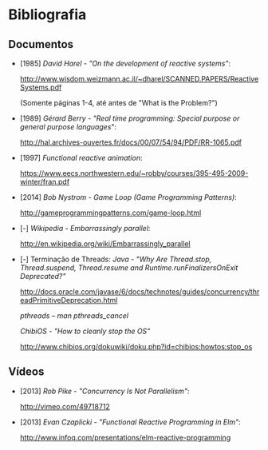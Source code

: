 <title>Disciplina de Sistemas Reativos</title>
<meta http-equiv="Content-Type" content="text/html; charset=UTF-8"/></p>

Bibliografia
============

Documentos
----------

<!--
* [1978] *CAR Hoare - "Communicating sequential processes"*:
    <http://www.cs.ucf.edu/courses/cop4020/sum2009/CSP-hoare.pdf>
-->

* [1985] *David Harel - "On the development of reactive systems"*:

    <http://www.wisdom.weizmann.ac.il/~dharel/SCANNED.PAPERS/ReactiveSystems.pdf>

    (Somente páginas 1-4, até antes de "What is the Problem?")

* [1989] *Gérard Berry - "Real time programming: Special purpose or general purpose languages*":

    <http://hal.archives-ouvertes.fr/docs/00/07/54/94/PDF/RR-1065.pdf>

* [1997] *Functional reactive animation*:

    <https://www.eecs.northwestern.edu/~robby/courses/395-495-2009-winter/fran.pdf>

* [2014] *Bob Nystrom - Game Loop (Game Programming Patterns)*:

    <http://gameprogrammingpatterns.com/game-loop.html>

* [-] *Wikipedia - Embarrassingly parallel*:

    <http://en.wikipedia.org/wiki/Embarrassingly_parallel>

* [-] Terminação de Threads:
    *Java - "Why Are Thread.stop, Thread.suspend, Thread.resume and Runtime.runFinalizersOnExit Deprecated?"*

    <http://docs.oracle.com/javase/6/docs/technotes/guides/concurrency/threadPrimitiveDeprecation.html>

    *pthreads – man pthreads_cancel*

    *ChibiOS - "How to cleanly stop the OS"*

    <http://www.chibios.org/dokuwiki/doku.php?id=chibios:howtos:stop_os>

Vídeos
------

* [2013] *Rob Pike - "Concurrency Is Not Parallelism"*:

    <http://vimeo.com/49718712>

* [2013] *Evan Czaplicki - "Functional Reactive Programming in Elm"*:

    <http://www.infoq.com/presentations/elm-reactive-programming>
